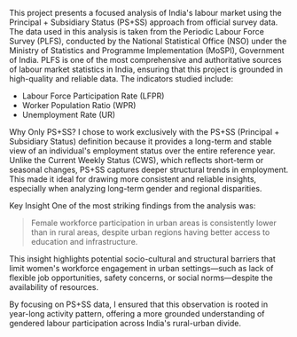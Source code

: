 

This project presents a focused analysis of India's labour market using the Principal + Subsidiary Status (PS+SS) approach from official survey data.
The data used in this analysis is taken from the Periodic Labour Force Survey (PLFS), conducted by the National Statistical Office (NSO) under the Ministry of Statistics and Programme Implementation (MoSPI), Government of India.
PLFS is one of the most comprehensive and authoritative sources of labour market statistics in India, ensuring that this project is grounded in high-quality and reliable data.
The indicators studied include:
- Labour Force Participation Rate (LFPR)
- Worker Population Ratio (WPR)
- Unemployment Rate (UR)

 Why Only PS+SS?
I chose to work exclusively with the PS+SS (Principal + Subsidiary Status) definition because it provides a long-term and stable view of an individual's employment status over the entire reference year. Unlike the Current Weekly Status (CWS), which reflects short-term or seasonal changes, PS+SS captures deeper structural trends in employment. This made it ideal for drawing more consistent and reliable insights, especially when analyzing long-term gender and regional disparities.

Key Insight
One of the most striking findings from the analysis was:
> Female workforce participation in urban areas is consistently lower than in rural areas, despite urban regions having better access to education and infrastructure.

This insight highlights potential socio-cultural and structural barriers that limit women's workforce engagement in urban settings—such as lack of flexible job opportunities, safety concerns, or social norms—despite the availability of resources.

By focusing on PS+SS data, I ensured that this observation is rooted in year-long activity pattern, offering a more grounded understanding of gendered labour participation across India's rural-urban divide.
